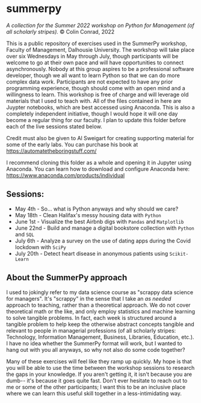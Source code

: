 # summerpy
_A collection for the Summer 2022 workshop on Python for Management (of all scholarly stripes)._
© Colin Conrad, 2022

This is a public repository of exercises used in the SummerPy workshop, Faculty of Management, Dalhousie University. The workshop will take place over six Wednesdays in May through July, though participants will be welcome to go at their own pace and will have opportunities to connect asynchronously. Nobody at this group aspires to be a professional software developer, though we all want to learn Python so that we can do more complex data work. Participants are not expected to have any prior programming experience, though should come with an open mind and a willingness to learn. This workshop is free of charge and will leverage old materials that I used to teach with. All of the files contained in here are Juypter notebooks, which are best accessed using Anaconda. This is also a completely independent initiative, though I would hope it will one day become a regular thing for our faculty. I plan to update this folder before each of the live sessions stated below.

Credit must also be given to Al Sweigart for creating supporting material for some of the early labs. You can purchase his book at https://automatetheboringstuff.com/

I recommend cloning this folder as a whole and opening it in Jupyter using Anaconda. You can learn how to download and configure Anaconda here: https://www.anaconda.com/products/individual

## Sessions:

- May 4th - So... what is Python anyways and why should we care?
- May 18th - Clean Halifax's messy housing data with `Python`
- June 1st - Visualize the best Airbnb digs with `Pandas` and `Matplotlib`
- June 22nd - Build and manage a digital bookstore collection with `Python` and `SQL`
- July 6th - Analyze a survey on the use of dating apps during the Covid lockdown with `SciPy`
- July 20th - Detect heart disease in anonymous patients using `Scikit-Learn`

## About the SummerPy approach

I used to jokingly refer to my data science course as "scrappy data science for managers". It's "scrappy" in the sense that I take an _as needed_ approach to teaching, rather than a theoretical approach. We do not cover theoretical math or the like, and only employ statistics and machine learning to solve tangible problems. In fact, each week is structured around a tangible problem to help keep the otherwise abstract concepts tangible and relevant to people in managerial professions (of all scholarly stripes: Technology, Information Management, Business, Libraries, Education, etc.). I have no idea whether the SummerPy format will work, but I wanted to hang out with you all anyways, so why not also do some code together?

Many of these exercises will feel like they ramp up quickly. My hope is that you will be able to use the time between the workshop sessions to research the gaps in your knowledge. If you aren't getting it, it isn't because you are dumb-- it's because it goes quite fast. Don't ever hesitate to reach out to me or some of the other participants; I want this to be an inclusive place where we can learn this useful skill together in a less-intimidating way.
